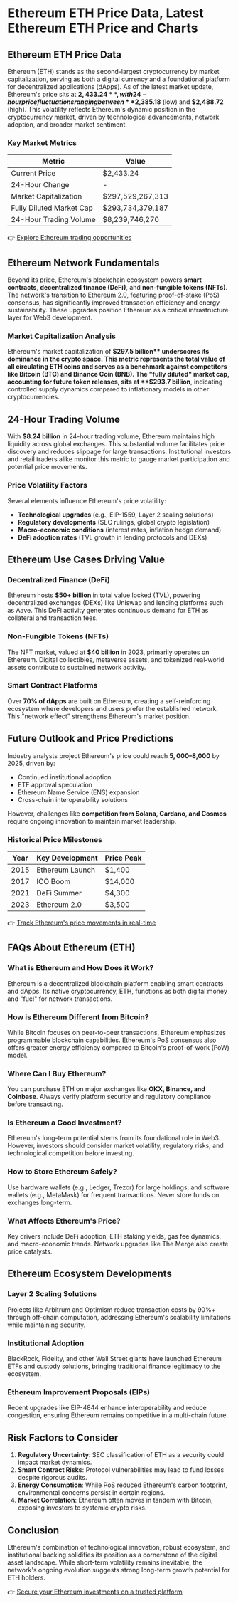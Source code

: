 # Ethereum ETH Price Data, Latest Ethereum ETH Price and Charts

## Ethereum ETH Price Data

Ethereum (ETH) stands as the second-largest cryptocurrency by market capitalization, serving as both a digital currency and a foundational platform for decentralized applications (dApps). As of the latest market update, Ethereum's price sits at **$2,433.24**, with 24-hour price fluctuations ranging between **$2,385.18** (low) and **$2,488.72** (high). This volatility reflects Ethereum's dynamic position in the cryptocurrency market, driven by technological advancements, network adoption, and broader market sentiment.

### Key Market Metrics

| Metric                | Value                          |
|-----------------------|--------------------------------|
| Current Price         | $2,433.24                      |
| 24-Hour Change        | -                              |
| Market Capitalization | $297,529,267,313               |
| Fully Diluted Market Cap | $293,734,379,187          |
| 24-Hour Trading Volume| $8,239,746,270                 |

👉 [Explore Ethereum trading opportunities](https://bit.ly/okx-bonus)

## Ethereum Network Fundamentals

Beyond its price, Ethereum's blockchain ecosystem powers **smart contracts**, **decentralized finance (DeFi)**, and **non-fungible tokens (NFTs)**. The network's transition to Ethereum 2.0, featuring proof-of-stake (PoS) consensus, has significantly improved transaction efficiency and energy sustainability. These upgrades position Ethereum as a critical infrastructure layer for Web3 development.

### Market Capitalization Analysis

Ethereum's market capitalization of **$297.5 billion** underscores its dominance in the crypto space. This metric represents the total value of all circulating ETH coins and serves as a benchmark against competitors like Bitcoin (BTC) and Binance Coin (BNB). The "fully diluted" market cap, accounting for future token releases, sits at **$293.7 billion**, indicating controlled supply dynamics compared to inflationary models in other cryptocurrencies.

## 24-Hour Trading Volume

With **$8.24 billion** in 24-hour trading volume, Ethereum maintains high liquidity across global exchanges. This substantial volume facilitates price discovery and reduces slippage for large transactions. Institutional investors and retail traders alike monitor this metric to gauge market participation and potential price movements.

### Price Volatility Factors

Several elements influence Ethereum's price volatility:
- **Technological upgrades** (e.g., EIP-1559, Layer 2 scaling solutions)
- **Regulatory developments** (SEC rulings, global crypto legislation)
- **Macro-economic conditions** (interest rates, inflation hedge demand)
- **DeFi adoption rates** (TVL growth in lending protocols and DEXs)

## Ethereum Use Cases Driving Value

### Decentralized Finance (DeFi)
Ethereum hosts **$50+ billion** in total value locked (TVL), powering decentralized exchanges (DEXs) like Uniswap and lending platforms such as Aave. This DeFi activity generates continuous demand for ETH as collateral and transaction fees.

### Non-Fungible Tokens (NFTs)
The NFT market, valued at **$40 billion** in 2023, primarily operates on Ethereum. Digital collectibles, metaverse assets, and tokenized real-world assets contribute to sustained network activity.

### Smart Contract Platforms
Over **70% of dApps** are built on Ethereum, creating a self-reinforcing ecosystem where developers and users prefer the established network. This "network effect" strengthens Ethereum's market position.

## Future Outlook and Price Predictions

Industry analysts project Ethereum's price could reach **$5,000–$8,000** by 2025, driven by:
- Continued institutional adoption
- ETF approval speculation
- Ethereum Name Service (ENS) expansion
- Cross-chain interoperability solutions

However, challenges like **competition from Solana, Cardano, and Cosmos** require ongoing innovation to maintain market leadership.

### Historical Price Milestones

| Year | Key Development | Price Peak |
|------|------------------|------------|
| 2015 | Ethereum Launch  | $1,400     |
| 2017 | ICO Boom         | $14,000    |
| 2021 | DeFi Summer      | $4,300     |
| 2023 | Ethereum 2.0    | $3,500     |

👉 [Track Ethereum's price movements in real-time](https://bit.ly/okx-bonus)

## FAQs About Ethereum (ETH)

### What is Ethereum and How Does it Work?
Ethereum is a decentralized blockchain platform enabling smart contracts and dApps. Its native cryptocurrency, ETH, functions as both digital money and "fuel" for network transactions.

### How is Ethereum Different from Bitcoin?
While Bitcoin focuses on peer-to-peer transactions, Ethereum emphasizes programmable blockchain capabilities. Ethereum's PoS consensus also offers greater energy efficiency compared to Bitcoin's proof-of-work (PoW) model.

### Where Can I Buy Ethereum?
You can purchase ETH on major exchanges like **OKX, Binance, and Coinbase**. Always verify platform security and regulatory compliance before transacting.

### Is Ethereum a Good Investment?
Ethereum's long-term potential stems from its foundational role in Web3. However, investors should consider market volatility, regulatory risks, and technological competition before investing.

### How to Store Ethereum Safely?
Use hardware wallets (e.g., Ledger, Trezor) for large holdings, and software wallets (e.g., MetaMask) for frequent transactions. Never store funds on exchanges long-term.

### What Affects Ethereum's Price?
Key drivers include DeFi adoption, ETH staking yields, gas fee dynamics, and macro-economic trends. Network upgrades like The Merge also create price catalysts.

## Ethereum Ecosystem Developments

### Layer 2 Scaling Solutions
Projects like Arbitrum and Optimism reduce transaction costs by 90%+ through off-chain computation, addressing Ethereum's scalability limitations while maintaining security.

### Institutional Adoption
BlackRock, Fidelity, and other Wall Street giants have launched Ethereum ETFs and custody solutions, bringing traditional finance legitimacy to the ecosystem.

### Ethereum Improvement Proposals (EIPs)
Recent upgrades like EIP-4844 enhance interoperability and reduce congestion, ensuring Ethereum remains competitive in a multi-chain future.

## Risk Factors to Consider

1. **Regulatory Uncertainty**: SEC classification of ETH as a security could impact market dynamics.
2. **Smart Contract Risks**: Protocol vulnerabilities may lead to fund losses despite rigorous audits.
3. **Energy Consumption**: While PoS reduced Ethereum's carbon footprint, environmental concerns persist in certain regions.
4. **Market Correlation**: Ethereum often moves in tandem with Bitcoin, exposing investors to systemic crypto risks.

## Conclusion

Ethereum's combination of technological innovation, robust ecosystem, and institutional backing solidifies its position as a cornerstone of the digital asset landscape. While short-term volatility remains inevitable, the network's ongoing evolution suggests strong long-term growth potential for ETH holders.

👉 [Secure your Ethereum investments on a trusted platform](https://bit.ly/okx-bonus)